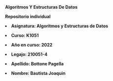 **Algoritmos Y Estructuras De Datos** 
  
    
**Repositorio individual**  
   
   
**<li>Asignatura: Algoritmos y Estructuras de Datos**  
  
  **<li>Curso: K1051**  
    
  **<li>Año en curso: 2022**  
    
  **<li>Legajo: 210051-4**  
    
  **<li>Apellido: Bottone Pagella**   
    
  **<li>Nombre: Bautista Joaquin**  
